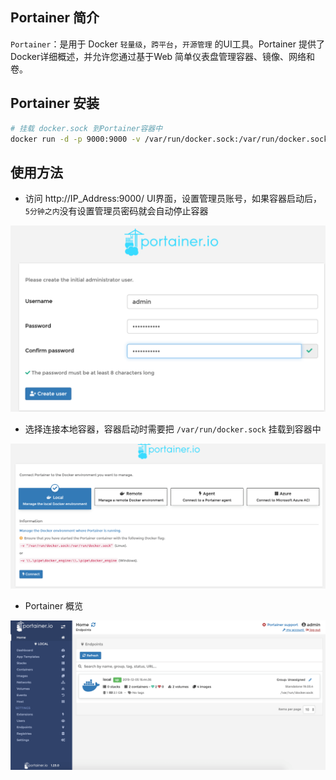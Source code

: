 ## Portainer 简介
`Portainer`：是用于 Docker `轻量级`，`跨平台`，`开源管理` 的UI工具。Portainer 提供了Docker详细概述，并允许您通过基于Web 简单仪表盘管理容器、镜像、网络和卷。

## Portainer 安装
```bash
# 挂载 docker.sock 到Portainer容器中
docker run -d -p 9000:9000 -v /var/run/docker.sock:/var/run/docker.sock portainer/portainer-ce
```

## 使用方法
- 访问 http://IP_Address:9000/ UI界面，设置管理员账号，如果容器启动后，`5分钟之内`没有设置管理员密码就会自动停止容器

![](Docker%E7%AE%A1%E7%90%86%E6%96%B9%E6%B3%95%E4%B9%8BPortainer.assets/portainer-01.png)


- 选择连接本地容器，容器启动时需要把 `/var/run/docker.sock` 挂载到容器中

![](Docker%E7%AE%A1%E7%90%86%E6%96%B9%E6%B3%95%E4%B9%8BPortainer.assets/portaine-02.png)


- Portainer 概览

![](Docker%E7%AE%A1%E7%90%86%E6%96%B9%E6%B3%95%E4%B9%8BPortainer.assets/portainer-03.png)
